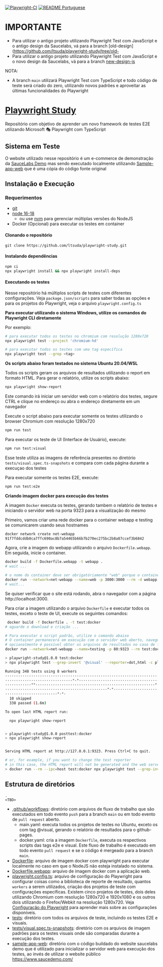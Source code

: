 [![Playwright-CI](https://github.com/ltsuda/playwright-study/actions/workflows/main.yml/badge.svg)](https://github.com/ltsuda/playwright-study/actions/workflows/main.yml) [![README Portuguese](https://img.shields.io/badge/README-Portuguese-blue)](https://github.com/ltsuda/playwright-study/blob/main/README-ptbr.md)

# IMPORTANTE

* Para utilizar o antigo projeto utilizando Playwright Test com JavaScript e o antigo design da Saucelabs, vá para a branch [old-design](https://github.com/ltsuda/playwright-study/tree/old-
* Para utilizar o antigo projeto utilizando Playwright Test com JavaScript e o novo design da Saucelabs, vá para a branch [new-design-js](https://github.com/ltsuda/playwright-study/tree/new-design-js)

NOTA:
* A branch `main` utilizará Playwright Test com TypeScript e todo código de teste será criado do zero, utilizando novos padrões e aproveitar as últimas funcionalidades do Playwright


# [Playwright Study](https://playwright.dev/)

Repositório com objetivo de aprender um novo framework de testes E2E utilizando Microsoft 🎭 Playwright com TypeScript

## Sistema em Teste

O website utilizado nesse repositório é um e-commerce de demonstração da [SauceLabs Demo](https://www.saucedemo.com/) mas sendo executado localmente utilizando [Sample-app-web](https://github.com/ltsuda/sample-app-web) que é uma cópia do código fonte original

## Instalação e Execução

### Requerimentos

-   [git](https://git-scm.com/downloads)
-   [node 16-18](https://nodejs.org/en/)
    -   ou use [nvm](https://github.com/nvm-sh/nvm) para gerenciar múltiplas versões do NodeJS
-   Docker (Opcional) para executar os testes em container

#### Clonando o repositório

```text
git clone https://github.com/ltsuda/playwright-study.git
```

#### Instalando dependências

```bash
npm ci
npx playwright install && npx playwright install-deps
```

#### Executando os testes

Nesse repositório há múltiplos scripts de testes com diferentes configurações. Veja `package.json/scripts` para saber todas as opções e para os projetos do Playwright, veja o arquivo `playwright.config.ts`

**Para executar utilizando o sistema Windows, utilize os comandos do Playwright CLI diretamente**

Por exemplo:

```bash
# para executar todos os testes no chromium com resolução 1280x720
npx playwright test --project 'chromium-hd'

# para executar todos os testes com uma tag específica
npx playwright test --grep <tag>
```

**Os scripts abaixo foram testados no sistema Ubuntu 20.04/WSL**

Todos os scripts geram os arquivos de resultados utilizando o report em formato HTML. Para gerar o relatório, utilize os scripts abaixo:

```bash
npx playwright show-report
```

Este comando irá iniciar um servidor web com o relatório dos testes, segure CTRL e clique no endereço ou abra o endereço diretamente em um navegador

Execute o script abaixo para executar somente os testes utilizando o browser Chromium com resolução 1280x720

```bash
npm run test
```

Para executar os teste de UI (Interface de Usuário), execute:

```bash
npm run test:visual
```

Esse teste utiliza as imagens de referência presentes no diretório `tests/visual.spec.ts-snapshots` e compara com cada página durante a execuçao dos testes

Para executar somente os testes E2E, execute:

```bash
npm run test:e2e
```

**Criando imagem docker para execução dos testes**

A imagem `Docker` executa os testes, gerando tambem o relatório de testes e iniciando o servidor web na porta 9323 para a visualização do mesmo

Primeiro, vamos criar uma rede docker para o container webapp e testing se comunicarem usando seus hostnames

```bash
docker network create net-webapp
91f7fddcddb0ca7ffc690ac8b7a54465b66b7b270ec275bc2b8a87ccef3b6842
```

Agora, crie a imagem do webapp utilizando o arquivo `Dockerfile.webapp`. Em seguida, inicie o container.

```bash
docker build -f Dockerfile.webapp -t webapp .
# wait ...

# o nome do container deve ser obrigatóriamente "web" porque o container de testes utiliza esse nome para acessar a aplcação web
docker run --network=net-webapp --name=web -p 3000:3000 --rm -d webapp
# wait...
```

Se quiser verificar que o site está rodando, abra o navegador com a página http://localhost:3000.

Para criar a imagem utilizando o arquivo `Dockerfile` e executar todos os testes, exceto o teste de UI, execute os seguintes comandos:

```bash
 docker build -f Dockerfile . -t test:docker
# aguarde o download e criação ...

# Para executar o script padrão, utilize o comando abaixo
# O container permanecerá em execução com o servidor web aberto, navegue para o endereço http://localhost para visualizar o relatório dos testes e pressione CTRL+C para desligar o servidor e remover o container
# opcionalmente é possível obter os arquivos de resultados no caso de falhas em alguns testes, basta montar um volume local interligado ao container utilizando o parametro "-v /fullpath:/tester"
docker run --network=net-webapp --name=testing -p 80:9323 --rm test:docker

> playwright-study@1.0.0 test:docker
> npx playwright test --grep-invert '@visual' --reporter=dot,html -c playwright.config-docker.ts ||:

Running 348 tests using 8 workers
················································································
·······························°·°··············································
············°°·······················································°·°········
···············································°·°······························
························°·°·
  10 skipped
  338 passed (1.6m)

To open last HTML report run:

  npx playwright show-report


> playwright-study@1.0.0 posttest:docker
> npx playwright show-report


Serving HTML report at http://127.0.0.1:9323. Press Ctrl+C to quit.

# or, for example, if you want to change the test reporter
# in this case, the HTML report will not be generated and the web server will not run
> docker run --rm --ipc=host test:docker npx playwright test --grep-invert '@visual' --project 'chromium-hd' --reporter=list
```

## Estrutura de diretórios

```text
.
<TBD>
```

-   [.github/workflows](https://github.com/ltsuda/playwright-study/tree/main/.github/workflows): diretório com arquivos de fluxo de trabalho que são executados em todo evento `push` para a branch `main` ou em todo evento de `pull request` aberto.
    -   main.yaml: executa todos os projetos de testes no Ubuntu, exceto os com tag @visual, gerando o relatório de resultados para o github-pages.
    -   docker.yaml: cria a imagem `Dockerfile`, executa os respectivos scripts das tags e2e e visual. Este fluxo de trabalho é executado em todo evento `pull request` e se o código é mergeado para a branch `main`.
-   [Dockerfile](https://github.com/ltsuda/playwright-study/blob/main/Dockerfile): arquivo de imagem docker com playwright para executar localmente no caso em que o NodeJS não esteja instalado no sistema.
-   [Dockerfile.webapp](https://github.com/ltsuda/playwright-study/blob/main/Dockerfile.webapp): arquivo de imagem docker com a aplicação web.
-   [playwright.config.ts](https://github.com/ltsuda/playwright-study/blob/main/playwright.config.ts): arquivo de configuração do Playwright para configurar coisas como a biblioteca de reporte de resultado, quantos `workers` a serem utilizados, criação dos projetos de teste com configurações específicas. Existem cinco projetos de testes, dois deles utilizando Chromium com resolução 1280x720 e 1920x1080 e os outros dois utilizando o Firefox/Webkit na resolução 1280x720. Veja [Configuração do Playwright](https://playwright.dev/docs/test-configuration) para aprender mais sobre as configurações disponíveis.
-   [tests](https://github.com/ltsuda/playwright-study/tree/main/tests): diretório com todos os arquivos de teste, incluindo os testes E2E e visuais.
-   [tests/visual.spec.ts-snapshots](https://github.com/ltsuda/playwright-study/tree/main/tests/visual.spec.ts-snapshots): diretório com os arquivos de imagem padrões para os testes visuais onde são comparadas durante a execução dos testes.
-   [sample-app-web](https://github.com/ltsuda/playwright-study/tree/main/sample-app-web): diretório com o código buildado do website saucelabs demo que é utilizado para inicializar o servidor web para execução dos testes, ao invés de utilizar o website público https://www.saucedemo.com/
